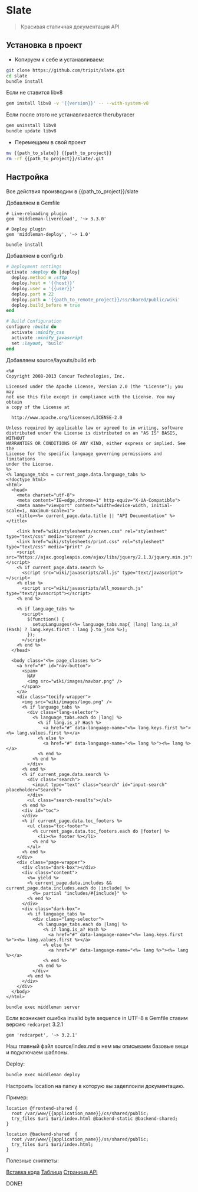 # Slate

> Красивая статичная документация API


## Установка в проект
  
* Копируем к себе и устанавливаем: 

```bash
git clone https://github.com/tripit/slate.git
cd slate
bundle install
```

Если не ставится libv8 

```bash
gem install libv8 -v '{{version}}' -- --with-system-v8
```

Если после этого не устанавливается therubyracer
```bash
gem uninstall libv8
bundle update libv8
```

* Перемещаем в свой проект

```bash
mv {{path_to_slate}} {{path_to_project}}
rm -rf {{path_to_project}}/slate/.git
```

## Настройка

Все действия производим в {{path_to_project}}/slate

Добавляем в Gemfile

```
# Live-reloading plugin
gem 'middleman-livereload', '~> 3.3.0'

# Deploy plugin
gem 'middleman-deploy', '~> 1.0'
```

```bash
bundle install
```

Добавляем в config.rb

```ruby
# Deployment settings
activate :deploy do |deploy|
  deploy.method = :sftp
  deploy.host = '{{host}}'
  deploy.user = '{{user}}'
  deploy.port = 22
  deploy.path = '{{path_to_remote_project}}/ss/shared/public/wiki'
  deploy.build_before = true
end

# Build Configuration
configure :build do
  activate :minify_css
  activate :minify_javascript
  set :layout, 'build'
end
```

Добавляем source/layouts/build.erb

```erb
<%#
Copyright 2008-2013 Concur Technologies, Inc.

Licensed under the Apache License, Version 2.0 (the "License"); you may
not use this file except in compliance with the License. You may obtain
a copy of the License at

  http://www.apache.org/licenses/LICENSE-2.0

Unless required by applicable law or agreed to in writing, software
distributed under the License is distributed on an "AS IS" BASIS, WITHOUT
WARRANTIES OR CONDITIONS OF ANY KIND, either express or implied. See the
License for the specific language governing permissions and limitations
under the License.
%>
<% language_tabs = current_page.data.language_tabs %>
<!doctype html>
<html>
  <head>
    <meta charset="utf-8">
    <meta content="IE=edge,chrome=1" http-equiv="X-UA-Compatible">
    <meta name="viewport" content="width=device-width, initial-scale=1, maximum-scale=1">
    <title><%= current_page.data.title || "API Documentation" %></title>

    <link href="wiki/stylesheets/screen.css" rel="stylesheet" type="text/css" media="screen" />
    <link href="wiki/stylesheets/print.css" rel="stylesheet" type="text/css" media="print" />
    <script src="https://ajax.googleapis.com/ajax/libs/jquery/2.1.3/jquery.min.js"></script>
    <% if current_page.data.search %>
      <script src="wiki/javascripts/all.js" type="text/javascript"></script>
    <% else %>
      <script src="wiki/javascripts/all_nosearch.js" type="text/javascript"></script>
    <% end %>

    <% if language_tabs %>
      <script>
        $(function() {
          setupLanguages(<%= language_tabs.map{ |lang| lang.is_a?(Hash) ? lang.keys.first : lang }.to_json %>);
        });
      </script>
    <% end %>
  </head>

  <body class="<%= page_classes %>">
    <a href="#" id="nav-button">
      <span>
        NAV
        <img src="wiki/images/navbar.png" />
      </span>
    </a>
    <div class="tocify-wrapper">
      <img src="wiki/images/logo.png" />
      <% if language_tabs %>
        <div class="lang-selector">
          <% language_tabs.each do |lang| %>
            <% if lang.is_a? Hash %>
              <a href="#" data-language-name="<%= lang.keys.first %>"><%= lang.values.first %></a>
            <% else %>
              <a href="#" data-language-name="<%= lang %>"><%= lang %></a>
            <% end %>
          <% end %>
        </div>
      <% end %>
      <% if current_page.data.search %>
        <div class="search">
          <input type="text" class="search" id="input-search" placeholder="Search">
        </div>
        <ul class="search-results"></ul>
      <% end %>
      <div id="toc">
      </div>
      <% if current_page.data.toc_footers %>
        <ul class="toc-footer">
          <% current_page.data.toc_footers.each do |footer| %>
            <li><%= footer %></li>
          <% end %>
        </ul>
      <% end %>
    </div>
    <div class="page-wrapper">
      <div class="dark-box"></div>
      <div class="content">
        <%= yield %>
        <% current_page.data.includes && current_page.data.includes.each do |include| %>
          <%= partial "includes/#{include}" %>
        <% end %>
      </div>
      <div class="dark-box">
        <% if language_tabs %>
          <div class="lang-selector">
            <% language_tabs.each do |lang| %>
              <% if lang.is_a? Hash %>
                <a href="#" data-language-name="<%= lang.keys.first %>"><%= lang.values.first %></a>
              <% else %>
                <a href="#" data-language-name="<%= lang %>"><%= lang %></a>
              <% end %>
            <% end %>
          </div>
        <% end %>
      </div>
    </div>
  </body>
</html>
```

```bash
bundle exec middleman server
```

Если возникает ошибка invalid byte sequence in UTF-8 в Gemfile ставим версию `redcarpet` 3.2.1

```
gem 'redcarpet', '~> 3.2.1'
```

Наш главный файл source/index.md в нем мы описываем базовые вещи и подключаем шаблоны.

Deploy:

```bash
bundle exec middleman deploy
```

Настроить location на папку в которую вы задеплоили документацию.

Пример:

```nginx
location @frontend-shared {
  root /var/www/{{application_name}}/cs/shared/public;
  try_files $uri $uri/index.html @backend-static @backend-shared;
}

location @backend-shared  {
  root /var/www/{{application_name}}/ss/shared/public;
  try_files $uri $uri/index.html;
}
```

Полезные сниппеты:

[Вставка кода](snippets/md_code.sublime-snippet)
[Таблица](snippets/md_table.sublime-snippet)
[Страница API](snippets/md_api_page.sublime-snippet)



DONE!
